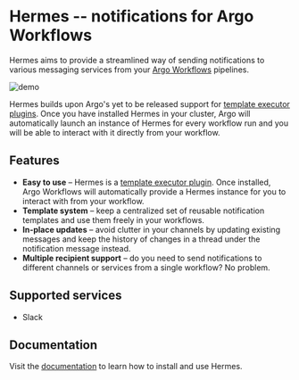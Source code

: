 # Hermes -- notifications for Argo Workflows

Hermes aims to provide a streamlined way of sending notifications to various
messaging services from your [Argo Workflows](https://argoproj.github.io/argo-workflows/)
pipelines.

![demo](https://user-images.githubusercontent.com/74944/147889011-6917d13d-dea2-47e5-96bf-5f0d83064816.gif)

Hermes builds upon Argo's yet to be released support for [template executor
plugins](https://github.com/argoproj/argo-workflows/pull/7256). Once you have
installed Hermes in your cluster, Argo will automatically launch an instance of
Hermes for every workflow run and you will be able to interact with it directly
from your workflow.

## Features

- **Easy to use** – Hermes is a [template executor
  plugin](https://github.com/argoproj/argo-workflows/pull/7256). Once
  installed, Argo Workflows will automatically provide a Hermes instance for you to
  interact with from your workflow.
- **Template system** – keep a centralized set of reusable notification
  templates and use them freely in your workflows.
- **In-place updates** – avoid clutter in your channels by updating existing
  messages and keep the history of changes in a thread under the notification
  message instead.
- **Multiple recipient support** – do you need to send notifications to different
  channels or services from a single workflow? No problem.

## Supported services

- Slack

## Documentation

Visit the [documentation](https://kjagiello.github.io/hermes) to learn how to
install and use Hermes.
